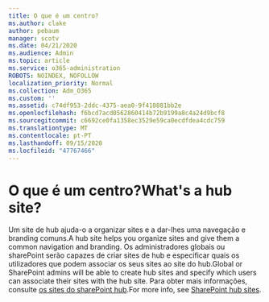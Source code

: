 ```yaml
---
title: O que é um centro?
ms.author: clake
author: pebaum
manager: scotv
ms.date: 04/21/2020
ms.audience: Admin
ms.topic: article
ms.service: o365-administration
ROBOTS: NOINDEX, NOFOLLOW
localization_priority: Normal
ms.collection: Adm_O365
ms.custom: ''
ms.assetid: c74df953-2ddc-4375-aea0-9f410881bb2e
ms.openlocfilehash: f6bcd7acd0562860414b72b9199a8c4a24d9bcf8
ms.sourcegitcommit: c6692ce0fa1358ec3529e59ca0ecdfdea4cdc759
ms.translationtype: MT
ms.contentlocale: pt-PT
ms.lasthandoff: 09/15/2020
ms.locfileid: "47767466"
---
```

# <a name="whats-a-hub-site"></a><span data-ttu-id="5d93e-102">O que é um centro?</span><span class="sxs-lookup"><span data-stu-id="5d93e-102">What's a hub site?</span></span>

<span data-ttu-id="5d93e-103">Um site de hub ajuda-o a organizar sites e a dar-lhes uma navegação e branding comuns.</span><span class="sxs-lookup"><span data-stu-id="5d93e-103">A hub site helps you organize sites and give them a common navigation and branding.</span></span> <span data-ttu-id="5d93e-104">Os administradores globais ou sharePoint serão capazes de criar sites de hub e especificar quais os utilizadores que podem associar os seus sites ao site do hub.</span><span class="sxs-lookup"><span data-stu-id="5d93e-104">Global or SharePoint admins will be able to create hub sites and specify which users can associate their sites with the hub site.</span></span> <span data-ttu-id="5d93e-105">Para obter mais informações, consulte [os sites do sharePoint hub](https://go.microsoft.com/fwlink/?linkid=869388).</span><span class="sxs-lookup"><span data-stu-id="5d93e-105">For more info, see [SharePoint hub sites](https://go.microsoft.com/fwlink/?linkid=869388).</span></span>
  